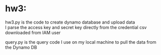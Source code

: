 # hw3: 
hw3.py is the code to create dynamo database and upload data  
I parse the access key and secret key directly from the credential csv downloaded from IAM user

query.py is the query code I use on my local machine to pull the 
data from the Dynamo DB
